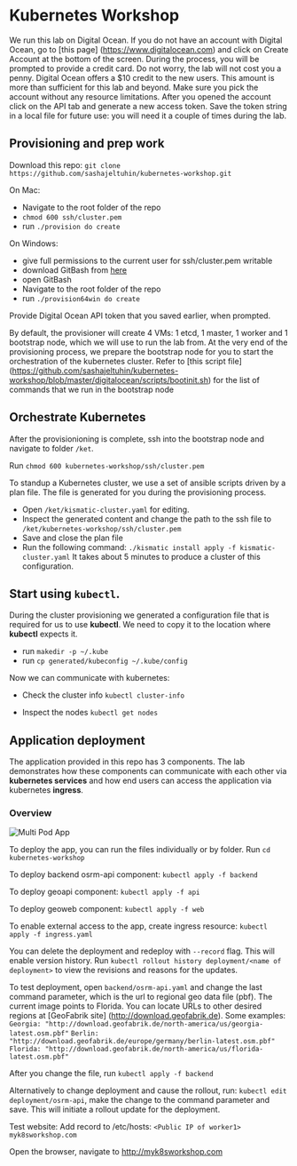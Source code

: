 # Kubernetes Workshop

We run this lab on Digital Ocean. If you do not have an account with Digital Ocean, go to [this page] (https://www.digitalocean.com) and click on Create Account at the bottom of the screen. During the process, you will be prompted to
provide a credit card. Do not worry, the lab will not cost you a penny. Digital Ocean offers a $10 credit to the new users.
This amount is more than sufficient for this lab and beyond. Make sure you pick the account without any resource limitations.
After you opened the account click on the API tab and generate a new access token. Save the token string in a local file for future use: you will need it a couple of times during the lab.

## Provisioning and prep work

Download this repo:
```git clone https://github.com/sashajeltuhin/kubernetes-workshop.git```

On Mac:
  * Navigate to the root folder of the repo
  * `chmod 600 ssh/cluster.pem`
  * run `./provision do create`

On Windows:
  * give full permissions to the current user for ssh/cluster.pem writable 
  * download GitBash from [here](https://git-scm.com/downloads)
  * open GitBash
  * Navigate to the root folder of the repo
  * run `./provision64win do create`
  

Provide Digital Ocean API token that you saved earlier, when prompted.

By default, the provisioner will create 4 VMs: 1 etcd, 1 master, 1 worker and 1 bootstrap node, which we will use to run the lab from.
At the very end of the provisioning process, we prepare the bootstrap node for you to start the orchestration of the kubernetes cluster. Refer to [this script file] (https://github.com/sashajeltuhin/kubernetes-workshop/blob/master/digitalocean/scripts/bootinit.sh) for the list of commands that we run in the bootstrap node


## Orchestrate Kubernetes  
After the provisionioning is complete, ssh into the bootstrap node and navigate to folder `/ket`.

Run `chmod 600 kubernetes-workshop/ssh/cluster.pem`

To standup a Kubernetes cluster, we use a set of ansible scripts driven by a plan file. The file is generated for you during the provisioning process.
* Open `/ket/kismatic-cluster.yaml` for editing.
* Inspect the generated content and change the path to the ssh file to `/ket/kubernetes-workshop/ssh/cluster.pem`
* Save and close the plan file
* Run the following command:
`./kismatic install apply -f kismatic-cluster.yaml`
It takes about 5 minutes to produce a cluster of this configuration.

## Start using `kubectl`. 
During the cluster provisioning we generated a configuration file that is required for us to use **kubectl**. We need to copy it to the location where **kubectl** expects it.
* run `makedir -p ~/.kube`
* run `cp generated/kubeconfig ~/.kube/config`

Now we can communicate with kubernetes:

* Check the cluster info
`kubectl cluster-info`

* Inspect the nodes
`kubectl get nodes`

## Application deployment

The application provided in this repo has 3 components. The lab demonstrates how these components can communicate with each other via **kubernetes services** and how end users can access the application via kubernetes **ingress**.

### Overview
![Multi Pod App](https://github.com/sashajeltuhin/kubernetes-workshop/blob/master/app.png "Multi Pod App")

To deploy the app, you can run the files individually or by folder.
Run `cd kubernetes-workshop`

To deploy backend osrm-api component:
`kubectl apply -f backend`

To deploy geoapi component:
`kubectl apply -f api`

To deploy geoweb component:
`kubectl apply -f web`


To enable external access to the app, create ingress resource:
`kubectl apply -f ingress.yaml`


You can delete the deployment and redeploy with `--record` flag. This will enable version history.
Run `kubectl rollout history deployment/<name of deployment>` to view the revisions and reasons for the updates.

To test deployment, open `backend/osrm-api.yaml` and change the last command parameter, which is the url to regional geo data file (pbf). The current image points to Florida. You can locate URLs to other desired regions at [GeoFabrik site] (http://download.geofabrik.de).
Some examples:
`Georgia: "http://download.geofabrik.de/north-america/us/georgia-latest.osm.pbf"`
`Berlin: "http://download.geofabrik.de/europe/germany/berlin-latest.osm.pbf" `
`Florida: "http://download.geofabrik.de/north-america/us/florida-latest.osm.pbf"`

After you change the file, run
`kubectl apply -f backend`

Alternatively to change deployment and cause the rollout, run:
`kubectl edit deployment/osrm-api`, make the change to the command parameter and save. This will initiate a rollout update for the deployment.

Test website:
Add record to /etc/hosts:
`<Public IP of worker1>	  myk8sworkshop.com`

Open the browser, navigate to http://myk8sworkshop.com
